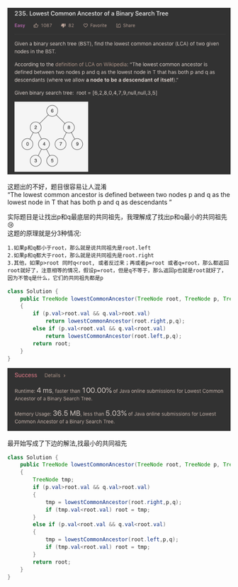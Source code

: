 ![GitHub Logo](/image/235.1.png)

这题出的不好，题目很容易让人混淆<br>
“The lowest common ancestor is defined between two nodes p and q as the lowest node in T that has both p and q as descendants ”

实际题目是让找出p和q最底层的共同祖先，我理解成了找出p和q最小的共同祖先😢<br>
这题的原理就是分3种情况:

    1.如果p和q都小于root，那么就是说共同祖先是root.left
    2.如果p和q都大于root，那么就是说共同祖先是root.right
    3.其他，如果p>root 同时q<root, 或者反过来；再或者p=root 或者q=root，那么都返回root就好了，注意相等的情况，假设p=root，但是q不等于，那么返回p也就是root就好了，因为不管q是什么，它们的共同祖先都是p


```java
class Solution {
    public TreeNode lowestCommonAncestor(TreeNode root, TreeNode p, TreeNode q
    {
        if (p.val>root.val && q.val>root.val) 
            return lowestCommonAncestor(root.right,p,q);                 
        else if (p.val<root.val && q.val<root.val) 
            return lowestCommonAncestor(root.left,p,q);           
        return root;
    }
}
```
![GitHub Logo](/image/235.2.png)

最开始写成了下边的解法,找最小的共同祖先

```java
class Solution {
    public TreeNode lowestCommonAncestor(TreeNode root, TreeNode p, TreeNode q
    {                
        TreeNode tmp;
        if (p.val>root.val && q.val>root.val)
        {
            tmp = lowestCommonAncestor(root.right,p,q);
            if (tmp.val<root.val) root = tmp;
        }
        else if (p.val<root.val && q.val<root.val)
        {
            tmp = lowestCommonAncestor(root.left,p,q);
            if (tmp.val<root.val) root = tmp;            
        }            
        return root;
    }
}
```